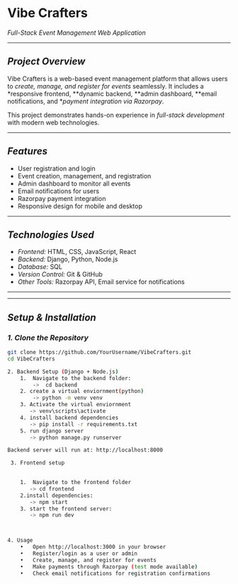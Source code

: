 # Vibe Crafters

*Full-Stack Event Management Web Application*

---

## *Project Overview*
Vibe Crafters is a web-based event management platform that allows users to *create, manage, and register for events* seamlessly. It includes a *responsive frontend, **dynamic backend, **admin dashboard, **email notifications, and **payment integration via Razorpay*.  

This project demonstrates hands-on experience in *full-stack development* with modern web technologies.

---

## *Features*
- User registration and login
- Event creation, management, and registration
- Admin dashboard to monitor all events
- Email notifications for users
- Razorpay payment integration
- Responsive design for mobile and desktop

---

## *Technologies Used*
- *Frontend:* HTML, CSS, JavaScript, React  
- *Backend:* Django, Python, Node.js  
- *Database:* SQL  
- *Version Control:* Git & GitHub  
- *Other Tools:* Razorpay API, Email service for notifications  

---

---

## *Setup & Installation*

### *1. Clone the Repository*
```bash
git clone https://github.com/YourUsername/VibeCrafters.git
cd VibeCrafters

2. Backend Setup (Django + Node.js)
	1.	Navigate to the backend folder:
        ->  cd backend
    2. create a virtual enviornment(python)
        -> python -m venv venv
    3. Activate the virtual enviornment
       -> venv\scripts\activate
    4. install backend dependencies
       -> pip install -r requirements.txt
    5. run django server
       -> python manage.py runserver

Backend server will run at: http://localhost:8000

 3. Frontend setup

    
	1.	Navigate to the frontend folder
       -> cd frontend
    2.install dependencies:
       -> npm start
    3. start the frontend server:
       -> npm run dev



4. Usage
	•	Open http://localhost:3000 in your browser
	•	Register/login as a user or admin
	•	Create, manage, and register for events
	•	Make payments through Razorpay (test mode available)
	•	Check email notifications for registration confirmations




